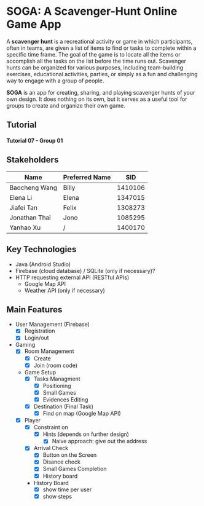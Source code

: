 # SOGA: A Scavenger-Hunt Online Game App
A **scavenger hunt** is a recreational activity or game in which participants, often in teams, are given a list of items to find or tasks to complete within a specific time frame. The goal of the game is to locate all the items or accomplish all the tasks on the list before the time runs out. Scavenger hunts can be organized for various purposes, including team-building exercises, educational activities, parties, or simply as a fun and challenging way to engage with a group of people.

**SOGA**  is an app for creating, sharing, and playing scavenger hunts of your own design. It does nothing on its own, but it serves as a useful tool for groups to create and organize their own game.



## Tutorial

#### **Tutorial 07 - Group 01**



## Stakeholders

| Name          | Preferred Name | SID     |
| ------------- | -------------- | ------- |
| Baocheng Wang | Billy          | 1410106 |
| Elena Li      | Elena          | 1347015 |
| Jiafei Tan    | Felix          | 1308273 |
| Jonathan Thai | Jono           | 1085295 |
| Yanhao Xu     | /              | 1400170 |



## Key Technologies

- Java (Android Studio)
- Firebase (cloud database) / SQLite (only if necessary)?
- HTTP requesting external API (RESTful APIs)
  - Google Map API
  - Weather API (only if necessary)

## Main Features

- User Management (Firebase)
  - [x] Registration
  - [x] Login/out
- Gaming
  - [x] Room Management
    - [x] Create
    - [x] Join (room code)
  - Game Setup
    - [x] Tasks Managment
      - [x] Positioning
      - [x] Small Games
      - [x] Evidences Editing
    - [x] Destination (Final Task)
      - [x] Find on map (Google Map API) 
  - [x] Player
    - [x] Constraint on
      - [x] Hints (depends on further design)
        - [x] Naive approach: give out the address
    - [x] Arrival Check
      - [x] Button on the Screen
      - [x] Disance check
      - [x] Small Games Completion
      - [x] History board
    - History Board
      - [x] show time per user 
      - [x] show steps
